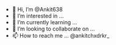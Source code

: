 - 👋 Hi, I’m @Ankit638
- 👀 I’m interested in ...
- 🌱 I’m currently learning ...
- 💞️ I’m looking to collaborate on ...
- 📫 How to reach me ... @ankitchxdrkr_

<!---
Ankit638/Ankit638 is a ✨ special ✨ repository because its `README.md` (this file) appears on your GitHub profile.
You can click the Preview link to take a look at your changes.
--->
